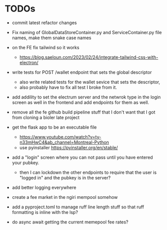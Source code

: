# TODOs
- commit latest refactor changes
- Fix naming of GlobalDataStoreContainer.py and ServiceContainer.py file names, make them snake case names
- on the FE fix tailwind so it works
    - https://blog.saeloun.com/2023/02/24/integrate-tailwind-css-with-electron/
- write tests for POST /wallet endpoint that sets the global descriptor
    - also write related tests for the wallet sevice that sets the descriptor,
    - also probably have to fix all test I broke from it.
- add addility to set the electrum server and the netwrok type in the login screen as well in the frontend and add endpoints for them as well.
- remove all the fe github build pipeline stuff that I don't want that I got from cloning a bioler late project

- get the flask app to be an executable file
    - https://www.youtube.com/watch?v=ty-n33mHwC4&ab_channel=Montreal-Python
    - use pyinstaller https://pyinstaller.org/en/stable/

- add a "login" screen where you can not pass until you have entered your pubkey.
    - then I can lockdown the other endpoints to require that the user is "logged in" and the pubkey is in the server?
- add better logging everywhere
- create a fee market in the ngiri mempool somehow
- add a pyproject.toml to manage ruff line length stuff so that ruff formatting is inline with the lsp?
- do async await getting the current memepool fee rates?

